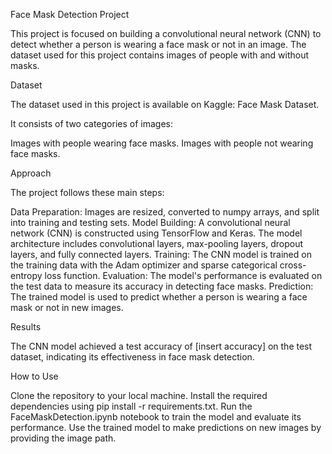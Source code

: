 Face Mask Detection Project

This project is focused on building a convolutional neural network (CNN) to detect whether a person is wearing a face mask or not in an image. The dataset used for this project contains images of people with and without masks.

Dataset

The dataset used in this project is available on Kaggle: Face Mask Dataset.

It consists of two categories of images:

Images with people wearing face masks.
Images with people not wearing face masks.

Approach

The project follows these main steps:

Data Preparation: Images are resized, converted to numpy arrays, and split into training and testing sets.
Model Building: A convolutional neural network (CNN) is constructed using TensorFlow and Keras. The model architecture includes convolutional layers, max-pooling layers, dropout layers, and fully connected layers.
Training: The CNN model is trained on the training data with the Adam optimizer and sparse categorical cross-entropy loss function.
Evaluation: The model's performance is evaluated on the test data to measure its accuracy in detecting face masks.
Prediction: The trained model is used to predict whether a person is wearing a face mask or not in new images.

Results

The CNN model achieved a test accuracy of [insert accuracy] on the test dataset, indicating its effectiveness in face mask detection.

How to Use

Clone the repository to your local machine.
Install the required dependencies using pip install -r requirements.txt.
Run the FaceMaskDetection.ipynb notebook to train the model and evaluate its performance.
Use the trained model to make predictions on new images by providing the image path.
